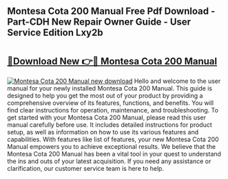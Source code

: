 ## Montesa Cota 200 Manual Free Pdf Download - Part-CDH New Repair Owner Guide - User Service Edition Lxy2b

# <h2><a href="http://bc65772.oget.top/?id=Montesa+Cota+200+Manual">🔗Download New 👉🔴 Montesa Cota 200 Manual</a></h2>

[![Montesa Cota 200 Manual new download](https://i.imgur.com/5g1atiW.png)](http://bc65772.oget.top/?id=Montesa+Cota+200+Manual)
Hello and welcome to the user manual for your newly installed Montesa Cota 200 Manual. This guide is designed to help you get the most out of your product by providing a comprehensive overview of its features, functions, and benefits. You will find clear instructions for operation, maintenance, and troubleshooting. To get started with your Montesa Cota 200 Manual, please read this user manual carefully before use. It includes detailed instructions for product setup, as well as information on how to use its various features and capabilities. With features like list of features, your new Montesa Cota 200 Manual empowers you to achieve exceptional results. We believe that the Montesa Cota 200 Manual has been a vital tool in your quest to understand the ins and outs of your latest acquisition. If you need any assistance or clarification, our customer service team is here to help.
